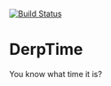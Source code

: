 [![Build Status](https://travis-ci.org/kozie/DerpTime.svg?branch=master)](https://travis-ci.org/kozie/DerpTime)

# DerpTime
You know what time it is?
